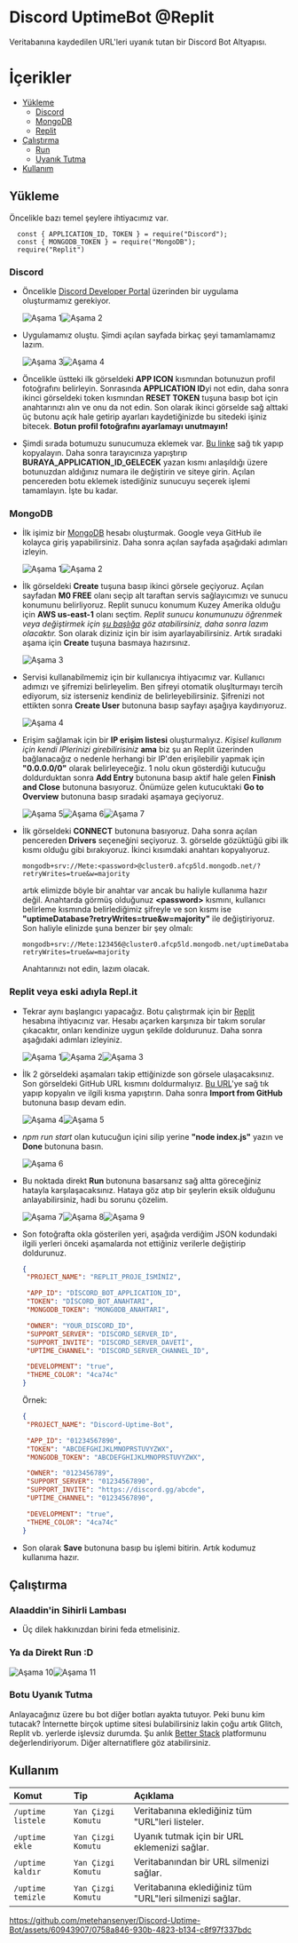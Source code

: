 # Discord UptimeBot @Replit

Veritabanına kaydedilen URL'leri uyanık tutan bir Discord Bot Altyapısı.

# İçerikler

- [Yükleme](https://github.com/metehansenyer/Discord-Uptime-Bot#yükleme)
  - [Discord](https://github.com/metehansenyer/Discord-Uptime-Bot#discord)
  - [MongoDB](https://github.com/metehansenyer/Discord-Uptime-Bot#mongodb)
  - [Replit](https://github.com/metehansenyer/Discord-Uptime-Bot#replit-veya-eski-adıyla-replit)
- [Çalıştırma](https://github.com/metehansenyer/Discord-Uptime-Bot#çalıştırma)
  - [Run](https://github.com/metehansenyer/Discord-Uptime-Bot#alaaddinin-sihirli-lambası)
  - [Uyanık Tutma](https://github.com/metehansenyer/Discord-Uptime-Bot#botu-uyanık-tutma)
- [Kullanım](https://github.com/metehansenyer/Discord-Uptime-Bot#kullanım)

## Yükleme

Öncelikle bazı temel şeylere ihtiyacımız var.

```JS
  const { APPLICATION_ID, TOKEN } = require("Discord");
  const { MONGODB_TOKEN } = require("MongoDB");
  require("Replit")
```

### Discord

- Öncelikle [Discord Developer Portal](https://discord.com/developers/applications) üzerinden bir uygulama oluşturmamız gerekiyor.  

  ![Aşama 1](https://github.com/metehansenyer/Discord-Uptime-Bot/blob/main/img/discord_1.png)![Aşama 2](https://github.com/metehansenyer/Discord-Uptime-Bot/blob/main/img/discord_2.png)
- Uygulamamız oluştu. Şimdi açılan sayfada birkaç şeyi tamamlamamız lazım.

  ![Aşama 3](https://github.com/metehansenyer/Discord-Uptime-Bot/blob/main/img/discord_3.png)![Aşama 4](https://github.com/metehansenyer/Discord-Uptime-Bot/blob/main/img/discord_4.png)
- Öncelikle üstteki ilk görseldeki **APP ICON** kısmından botunuzun profil fotoğrafını belirleyin. Sonrasında **APPLICATION ID**yi not edin, daha sonra ikinci görseldeki token kısmından **RESET TOKEN** tuşuna basıp bot için anahtarınızı alın ve onu da not edin. Son olarak ikinci görselde sağ alttaki üç butonu açık hale getirip ayarları kaydetiğinizde bu sitedeki işiniz bitecek. **Botun profil fotoğrafını ayarlamayı unutmayın!**
- Şimdi sırada botumuzu sunucumuza eklemek var. [Bu linke](https://discord.com/oauth2/authorize?client_id=BURAYA_APPLICATION_ID_GELECEK&scope=bot&permissions=8) sağ tık yapıp kopyalayın. Daha sonra tarayıcınıza yapıştırıp **BURAYA_APPLICATION_ID_GELECEK** yazan kısmı anlaşıldığı üzere botunuzdan aldığınız numara ile değiştirin ve siteye girin. Açılan pencereden botu eklemek istediğiniz sunucuyu seçerek işlemi tamamlayın. İşte bu kadar.

### MongoDB

- İlk işimiz bir [MongoDB](https://account.mongodb.com/account/register) hesabı oluşturmak. Google veya GitHub ile kolayca giriş yapabilirsiniz. Daha sonra açılan sayfada aşağıdaki adımları izleyin. 

  ![Aşama 1](https://github.com/metehansenyer/Discord-Uptime-Bot/blob/main/img/mongo_1.png)![Aşama 2](https://github.com/metehansenyer/Discord-Uptime-Bot/blob/main/img/mongo_2.png)
- İlk görseldeki **Create** tuşuna basıp ikinci görsele geçiyoruz. Açılan sayfadan **M0 FREE** olanı seçip alt taraftan servis sağlayıcımızı ve sunucu konumunu belirliyoruz. Replit sunucu konumum Kuzey Amerika olduğu için **AWS us-east-1** olanı seçtim. *Replit sunucu konumunuzu öğrenmek veya değiştirmek için [şu başlığa](https://ask.replit.com/t/how-can-i-switch-the-location-of-my-replit-server/18645) göz atabilirsiniz, daha sonra lazım olacaktır.* Son olarak diziniz için bir isim ayarlayabilirsiniz. Artık sıradaki aşama için **Create** tuşuna basmaya hazırsınız.
  
  ![Aşama 3](https://github.com/metehansenyer/Discord-Uptime-Bot/blob/main/img/mongo_3.png)
- Servisi kullanabilmemiz için bir kullanıcıya ihtiyacımız var. Kullanıcı adımızı ve şifremizi belirleyelim. Ben şifreyi otomatik oluşlturmayı tercih ediyorum, siz isterseniz kendiniz de belirleyebilirsiniz. Şifrenizi not ettikten sonra **Create User** butonuna basıp sayfayı aşağıya kaydırıyoruz.

  ![Aşama 4](https://github.com/metehansenyer/Discord-Uptime-Bot/blob/main/img/mongo_4.png)
- Erişim sağlamak için bir **IP erişim listesi** oluşturmalıyız. *Kişisel kullanım için kendi IPlerinizi girebilirisiniz* **ama** biz şu an Replit üzerinden bağlanacağız o nedenle herhangi bir IP'den erişilebilir yapmak için **"0.0.0.0/0"** olarak belirleyeceğiz. 1 nolu okun gösterdiği kutucuğu doldurduktan sonra **Add Entry** butonuna basıp aktif hale gelen **Finish and Close** butonuna basıyoruz. Önümüze gelen kutucuktaki **Go to Overview** butonuna basıp sıradaki aşamaya geçiyoruz.
 
  ![Aşama 5](https://github.com/metehansenyer/Discord-Uptime-Bot/blob/main/img/mongo_5.png)![Aşama 6](https://github.com/metehansenyer/Discord-Uptime-Bot/blob/main/img/mongo_6.png)![Aşama 7](https://github.com/metehansenyer/Discord-Uptime-Bot/blob/main/img/mongo_7.png)
- İlk görseldeki **CONNECT** butonuna basıyoruz. Daha sonra açılan pencereden **Drivers** seçeneğini seçiyoruz. 3. görselde gözüktüğü gibi ilk kısmı olduğu gibi bırakıyoruz. İkinci kısımdaki anahtarı kopyalıyoruz.
  ```
  mongodb+srv://Mete:<password>@cluster0.afcp5ld.mongodb.net/?retryWrites=true&w=majority
  ```
  artık elimizde böyle bir anahtar var ancak bu haliyle kullanıma hazır değil. Anahtarda görmüş olduğunuz **\<password\>** kısmını, kullanıcı belirleme kısmında belirlediğimiz şifreyle ve son kısmı ise **"uptimeDatabase?retryWrites=true&w=majority"** ile değiştiriyoruz. Son haliyle elinizde şuna benzer bir şey olmalı:
  ```
  mongodb+srv://Mete:123456@cluster0.afcp5ld.mongodb.net/uptimeDatabase?retryWrites=true&w=majority
  ```
  Anahtarınızı not edin, lazım olacak.

### Replit veya eski adıyla Repl.it

- Tekrar aynı başlangıcı yapacağız. Botu çalıştırmak için bir [Replit](https://replit.com/signup) hesabına ihtiyacınız var. Hesabı açarken karşınıza bir takım sorular çıkacaktır, onları kendinize uygun şekilde doldurunuz. Daha sonra aşağıdaki adımları izleyiniz.

  ![Aşama 1](https://github.com/metehansenyer/Discord-Uptime-Bot/blob/main/img/replit_1.png)![Aşama 2](https://github.com/metehansenyer/Discord-Uptime-Bot/blob/main/img/replit_2.png)![Aşama 3](https://github.com/metehansenyer/Discord-Uptime-Bot/blob/main/img/replit_3.png)
- İlk 2 görseldeki aşamaları takip ettiğinizde son görsele ulaşacaksınız. Son görseldeki GitHub URL kısmını doldurmalıyız. [Bu URL](https://github.com/metehansenyer/Discord-Uptime-Bot.git)'ye sağ tık yapıp kopyalın ve ilgili kısma yapıştırın. Daha sonra **Import from GitHub** butonuna basıp devam edin.
  
  ![Aşama 4](https://github.com/metehansenyer/Discord-Uptime-Bot/blob/main/img/replit_4.png)![Aşama 5](https://github.com/metehansenyer/Discord-Uptime-Bot/blob/main/img/replit_5.png)
- *npm run start* olan kutucuğun içini silip yerine **"node index.js"** yazın ve **Done** butonuna basın.

  ![Aşama 6](https://github.com/metehansenyer/Discord-Uptime-Bot/blob/main/img/replit_6.png)
- Bu noktada direkt **Run** butonuna basarsanız sağ altta göreceğiniz hatayla karşılaşacaksınız. Hataya göz atıp bir şeylerin eksik olduğunu anlayabilirsiniz, hadi bu sorunu çözelim.

  ![Aşama 7](https://github.com/metehansenyer/Discord-Uptime-Bot/blob/main/img/replit_7.png)![Aşama 8](https://github.com/metehansenyer/Discord-Uptime-Bot/blob/main/img/replit_8.png)![Aşama 9](https://github.com/metehansenyer/Discord-Uptime-Bot/blob/main/img/replit_9.png)
- Son fotoğrafta okla gösterilen yeri, aşağıda verdiğim JSON kodundaki ilgili yerleri önceki aşamalarda not ettiğiniz verilerle değiştirip doldurunuz.
  ```JSON
  {
   "PROJECT_NAME": "REPLIT_PROJE_İSMİNİZ",
  
   "APP_ID": "DİSCORD_BOT_APPLICATION_ID",
   "TOKEN": "DİSCORD_BOT_ANAHTARI",
   "MONGODB_TOKEN": "MONG0DB_ANAHTARI",

   "OWNER": "YOUR_DISCORD_ID",
   "SUPPORT_SERVER": "DISCORD_SERVER_ID",
   "SUPPORT_INVITE": "DISCORD_SERVER_DAVETİ",
   "UPTİME_CHANNEL": "DISCORD_SERVER_CHANNEL_ID",

   "DEVELOPMENT": "true",
   "THEME_COLOR": "4ca74c"
  }
  ```
  Örnek:
  ```JSON
  {
   "PROJECT_NAME": "Discord-Uptime-Bot",
  
   "APP_ID": "01234567890",
   "TOKEN": "ABCDEFGHIJKLMNOPRSTUVYZWX",
   "MONGODB_TOKEN": "ABCDEFGHIJKLMNOPRSTUVYZWX",

   "OWNER": "0123456789",
   "SUPPORT_SERVER": "01234567890",
   "SUPPORT_INVITE": "https://discord.gg/abcde",
   "UPTİME_CHANNEL": "01234567890",

   "DEVELOPMENT": "true",
   "THEME_COLOR": "4ca74c"
  }
  ```
-  Son olarak **Save** butonuna basıp bu işlemi bitirin. Artık kodumuz kullanıma hazır.

## Çalıştırma

### Alaaddin'in Sihirli Lambası

- Üç dilek hakkınızdan birini feda etmelisiniz.

### Ya da Direkt Run :D

  ![Aşama 10](https://github.com/metehansenyer/Discord-Uptime-Bot/blob/main/img/replit_10.png)![Aşama 11](https://github.com/metehansenyer/Discord-Uptime-Bot/blob/main/img/replit_11.png)

### Botu Uyanık Tutma

Anlayacağınız üzere bu bot diğer botları ayakta tutuyor. Peki bunu kim tutacak? İnternette birçok uptime sitesi bulabilirsiniz lakin çoğu artık Glitch, Replit vb. yerlerde işlevsiz durumda. Şu anlık [Better Stack](https://betterstack.com/) platformunu değerlendiriyorum. Diğer alternatiflere göz atabilirsiniz.

## Kullanım

| Komut | Tip     | Açıklama                |
| :-------- | :------- | :------------------------- |
| `/uptime listele` | `Yan Çizgi Komutu` | Veritabanına eklediğiniz tüm "URL"leri listeler. |
| `/uptime ekle` | `Yan Çizgi Komutu` | Uyanık tutmak için bir URL eklemenizi sağlar. |
| `/uptime kaldır` | `Yan Çizgi Komutu` | Veritabanından bir URL silmenizi sağlar. |
| `/uptime temizle` | `Yan Çizgi Komutu` | Veritabanına eklediğiniz tüm "URL"leri silmenizi sağlar. |

https://github.com/metehansenyer/Discord-Uptime-Bot/assets/60943907/0758a846-930b-4823-b134-c8f97f337bdc

